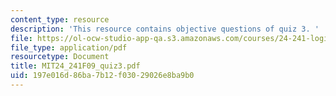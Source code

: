 ```yaml
---
content_type: resource
description: 'This resource contains objective questions of quiz 3. '
file: https://ol-ocw-studio-app-qa.s3.amazonaws.com/courses/24-241-logic-i-fall-2009/197e016d86ba7b12f03029026e8ba9b0_MIT24_241F09_quiz3.pdf
file_type: application/pdf
resourcetype: Document
title: MIT24_241F09_quiz3.pdf
uid: 197e016d-86ba-7b12-f030-29026e8ba9b0
---
```

